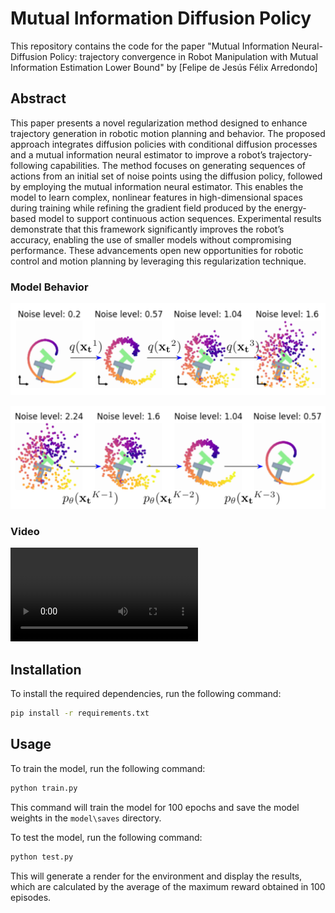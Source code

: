 # Mutual Information Diffusion Policy

This repository contains the code for the paper "Mutual Information Neural-Diffusion Policy: trajectory convergence in Robot Manipulation with Mutual Information Estimation Lower Bound" by [Felipe de Jesús Félix Arredondo]

## Abstract

This paper presents a novel regularization method designed to enhance trajectory generation in robotic motion planning and behavior. The proposed approach integrates diffusion policies with conditional diffusion processes and a mutual information neural estimator to improve a robot’s trajectory-following capabilities. The method focuses on generating sequences of actions from an initial set of noise points using the diffusion policy, followed by employing the mutual information neural estimator. This enables the model to learn complex, nonlinear features in high-dimensional spaces during training while refining the gradient field produced by the energy-based model to support continuous action sequences. Experimental results demonstrate that this framework significantly improves the robot’s accuracy, enabling the use of smaller models without compromising performance. These advancements open new opportunities for robotic control and motion planning by leveraging this regularization technique.

### Model Behavior

[![Diffusion Process](src/images/input.png)](src/images/input.png)

[![Reverse Diffusion Process](src/images/output.png)](src/images/output.png)

### Video

![](src/movies/test.mp4)



## Installation

To install the required dependencies, run the following command:

```bash
pip install -r requirements.txt
```

## Usage

To train the model, run the following command:

```bash
python train.py
```

This command will train the model for 100 epochs and save the model weights in the `model\saves` directory.

To test the model, run the following command:

```bash
python test.py
```

This will generate a render for the environment and display the results, which are calculated by the average of the maximum reward obtained in 100 episodes.